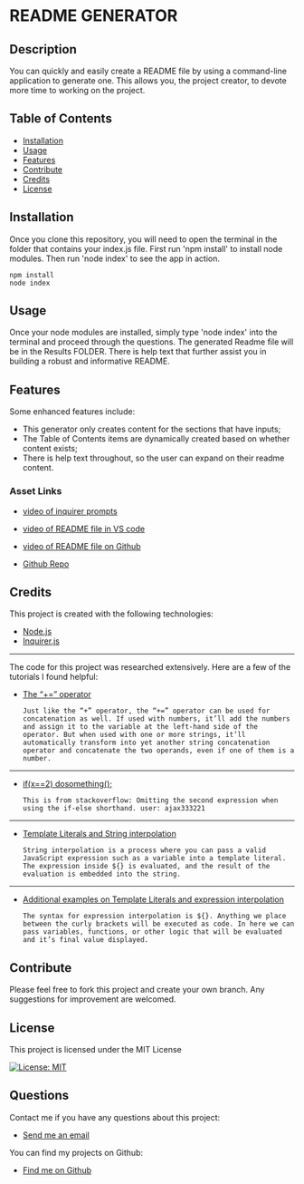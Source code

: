 # README GENERATOR
  
  ## Description   
  You can quickly and easily create a README file by using a command-line application to generate one. This allows you, the project creator, to devote more time to working on the project.

  ## Table of Contents
  - [Installation](#installation)
  - [Usage](#usage)
  - [Features](#features)
  - [Contribute](#contribute)
  - [Credits](#credits)
  - [License](#license)

  ## Installation
  Once you clone this repository, you will need to open the terminal in the folder that contains your index.js file. First run 'npm install' to install node modules. Then run 'node index' to see the app in action.
  
  ```shell
  npm install
  node index
  ```
  
  ## Usage 
   Once your node modules are installed, simply type 'node index' into the terminal and proceed through the questions. The generated Readme file will be in the Results FOLDER. There is help text that further assist you in building a robust and informative README.
  
  ## Features 
  Some enhanced features include:
  * This generator only creates content for the sections that have inputs; 
  * The Table of Contents items are dynamically created based on whether content exists;
  * There is help text throughout, so the user can expand on their readme content.

  ### Asset Links

  - [video of inquirer prompts](./assets/Inquirer-prompts.mp4)
  - [video of README file in VS code](./assets/Readme-Generated.mp4)
  - [video of README file on Github](./assets/Readme-on-Github.mp4)

  - [Github Repo](https://github.com/larafoster/Good-Readme-Generator) 

  ## Credits 
  This project is created with the following technologies:
  - [Node.js](https://nodejs.org/en/) 
  - [Inquirer.js](https://www.npmjs.com/package/inquirer) 
  ***
 The code for this project was researched extensively. Here are a few of the tutorials I found helpful:

   - [The “+=” operator](https://digifisk.com/front-end-web-development/javascript/concatenate-two-strings-in-javascript)

      ```Just like the “+” operator, the “+=” operator can be used for concatenation as well. If used with numbers, it’ll add the numbers and assign it to the variable at the left-hand side of the operator. But when used with one or more strings, it’ll automatically transform into yet another string concatenation operator and concatenate the two operands, even if one of them is a number.```
  ***

  - [if(x==2) dosomething();](https://stackoverflow.com/questions/11069278/omitting-the-second-expression-when-using-the-if-else-shorthand/32733892) 

    ```This is from stackoverflow: Omitting the second expression when using the if-else shorthand. user: ajax333221```
          
  ***

  - [Template Literals and String interpolation](https://dmitripavlutin.com/string-interpolation-in-javascript/) 

    ```String interpolation is a process where you can pass a valid JavaScript expression such as a variable into a template literal. The expression inside ${} is evaluated, and the result of the evaluation is embedded into the string.  ```

   ***

  - [Additional examples on Template Literals and expression interpolation](https://ado.xyz/blog/better-strings-in-javascript-with-template-literals/) 

    ```The syntax for expression interpolation is ${}. Anything we place between the curly brackets will be executed as code. In here we can pass variables, functions, or other logic that will be evaluated and it’s final value displayed.  ```  

  ## Contribute
  Please feel free to fork this project and create your own branch. Any suggestions for improvement are welcomed.

 ## License
 This project is licensed under the MIT License

 [![License: MIT](https://img.shields.io/badge/License-MIT-yellow.svg)](https://opensource.org/licenses/MIT)  
  
  ## Questions
  Contact me if you have any questions about this project:

  - [Send me an email](mailto:larafoster.dev@gmail.com)

  You can find my projects on Github:
  - [Find me on Github](https://github.com/larafoster)